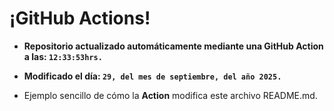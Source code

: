 # ¡GitHub Actions!
* **Repositorio actualizado automáticamente mediante una GitHub Action a las: `12:33:53hrs.`**
* **Modificado el día: `29, del mes de septiembre, del año 2025.`**

* Ejemplo sencillo de cómo la **Action** modifica este archivo README.md.
